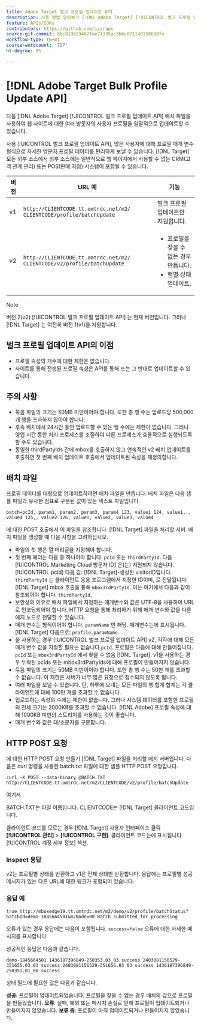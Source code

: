 ```yaml
---
title: Adobe Target 벌크 프로필 업데이트 API
description: 사용 방법 알아보기 [!DNL Adobe Target] [!UICONTROL 벌크 프로필 업데이트 API] 여러 방문자의 프로필 데이터를 다음으로 보내기 [!DNL Target].
feature: APIs/SDKs
contributors: https://github.com/icaraps
source-git-commit: 8bc819823462fae71335ac3b6c871140158638fe
workflow-type: tm+mt
source-wordcount: '727'
ht-degree: 8%

---
```


# [!DNL Adobe Target Bulk Profile Update API]

다음 [!DNL Adobe Target] [!UICONTROL 벌크 프로필 업데이트 API] 배치 파일을 사용하여 웹 사이트에 대한 여러 방문자의 사용자 프로필을 일괄적으로 업데이트할 수 있습니다.

사용 [!UICONTROL 벌크 프로필 업데이트 API], 많은 사용자에 대해 프로필 매개 변수 형식으로 자세한 방문자 프로필 데이터를 편리하게 보낼 수 있습니다. [!DNL Target] 모든 외부 소스에서 외부 소스에는 일반적으로 웹 페이지에서 사용할 수 없는 CRM(고객 관계 관리) 또는 POS(판매 지점) 시스템이 포함될 수 있습니다.

| 버전 | URL 예 | 기능 |
| --- | --- | --- |
| v1 | `http://CLIENTCODE.tt.omtrdc.net/m2/ CLIENTCODE/profile/batchUpdate` | 벌크 프로필 업데이트만 지원합니다. |
| v2 | `http://CLIENTCODE.tt.omtrdc.net/m2/ CLIENTCODE/v2/profile/batchUpdate` | <ul><li>프로필을 찾을 수 없는 경우 만듭니다.</li><li>행별 상태 업데이트.</li></ul> |

>[!NOTE]
>
>버전 2(v2) [!UICONTROL 벌크 프로필 업데이트 API] 는 현재 버전입니다. 그러나 [!DNL Target] 는 여전히 버전 1(v1)을 지원합니다.

## 벌크 프로필 업데이트 API의 이점

* 프로필 속성의 개수에 대한 제한은 없습니다.
* 사이트를 통해 전송된 프로필 속성은 API를 통해 또는 그 반대로 업데이트할 수 있습니다.

## 주의 사항

* 묶음 파일의 크기는 50MB 미만이어야 합니다. 또한 총 행 수는 업로드당 500,000개 행을 초과하지 않아야 합니다.
* 후속 배치에서 24시간 동안 업로드할 수 있는 행 수에는 제한이 없습니다. 그러나 영업 시간 동안 처리 프로세스를 조절하여 다른 프로세스가 효율적으로 실행되도록 할 수도 있습니다.
* 동일한 thirdPartyIds 간에 mbox를 호출하지 않고 연속적인 v2 배치 업데이트를 호출하면 첫 번째 배치 업데이트 호출에서 업데이트된 속성을 재정의합니다.

## 배치 파일

프로필 데이터를 대량으로 업데이트하려면 배치 파일을 만듭니다. 배치 파일은 다음 샘플 파일과 유사한 쉼표로 구분된 값이 있는 텍스트 파일입니다.

``````
batch=pcId, param1, param2, param3, param4 123, value1 124, value1,,, value4 125,, value2 126, value1, value2, value3, value4
``````

에 대한 POST 호출에서 이 파일을 참조합니다. [!DNL Target] 파일을 처리할 서버. 배치 파일을 생성할 때 다음 사항을 고려하십시오.

* 파일의 첫 행은 열 머리글을 지정해야 합니다.
* 첫 번째 헤더는 다음 중 하나여야 합니다. `pcId` 또는 `thirdPartyId`. 다음 [!UICONTROL Marketing Cloud 방문자 ID] 은(는) 지원되지 않습니다. [!UICONTROL pcId] 다음 값: [!DNL Target]-생성된 visitorID입니다. `thirdPartyId` 는 클라이언트 응용 프로그램에서 지정한 ID이며, 로 전달됩니다. [!DNL Target] mbox 호출을 통해 `mbox3rdPartyId`. 이는 여기에서 다음과 같이 참조되어야 합니다. `thirdPartyId`.
* 보안상의 이유로 배치 파일에서 지정하는 매개변수와 값은 UTF-8을 사용하여 URL로 인코딩되어야 합니다. HTTP 요청을 통해 처리하기 위해 매개 변수와 값을 다른 에지 노드로 전달할 수 있습니다.
* 매개 변수는 형식이어야 합니다. `paramName` 만 해당. 매개변수는에 표시됩니다. [!DNL Target] 다음으로: `profile.paramName`.
* 을 사용하는 경우 [!UICONTROL 벌크 프로필 업데이트 API] v2, 각각에 대해 모든 매개 변수 값을 지정할 필요는 없습니다 `pcId`. 프로필은 다음에 대해 만들어집니다. `pcId` 또는 `mbox3rdPartyId` 에서 찾을 수 없음 [!DNL Target]. v1을 사용하는 경우 누락된 pcIds 또는 mbox3rdPartyIds에 대해 프로필이 만들어지지 않습니다.
* 묶음 파일의 크기는 50MB 미만이어야 합니다. 또한 총 행 수는 50만 개를 초과할 수 없습니다. 이 제한은 서버가 너무 많은 요청으로 침수되지 않도록 합니다.
* 여러 파일을 보낼 수 있습니다. 단, 하루에 보내는 모든 파일의 행 합계 합계는 각 클라이언트에 대해 100만 개를 초과할 수 없습니다.
* 업로드하는 속성의 수에는 제한이 없습니다. 그러나 시스템 데이터를 포함한 프로필의 전체 크기는 2000KB를 초과할 수 없습니다. [!DNL Adobe] 프로필 속성에 대해 1000KB 미만의 스토리지를 사용하는 것이 좋습니다.
* 매개 변수와 값은 대/소문자를 구분합니다.

## HTTP POST 요청

에 대한 HTTP POST 요청 만들기 [!DNL Target] 파일을 처리할 에지 서버입니다. 다음은 curl 명령을 사용한 batch.txt 파일에 대한 샘플 HTTP POST 요청입니다.

``````
curl -X POST --data-binary @BATCH.TXT http://CLIENTCODE.tt.omtrdc.net/m2/CLIENTCODE/v2/profile/batchUpdate
``````

여기서

BATCH.TXT는 파일 이름입니다. CLIENTCODE는 [!DNL Target] 클라이언트 코드입니다.

클라이언트 코드를 모르는 경우 [!DNL Target] 사용자 인터페이스 클릭 **[!UICONTROL 관리]** > **[!UICONTROL 구현]**. 클라이언트 코드는에 표시됩니다. [!UICONTROL 계정 세부 정보] 섹션.

### Inspect 응답

v2는 프로필별 상태를 반환하고 v1은 전체 상태만 반환합니다. 응답에는 프로필별 성공 메시지가 있는 다른 URL에 대한 링크가 포함되어 있습니다.

### 응답 예

```
true http://mboxedge19.tt.omtrdc.net/m2/demo/v2/profile/batchStatus?batchId=demo-1845664501&m2Node=00 Batch submitted for processing
```

오류가 있는 경우 응답에는 다음이 포함됩니다. `success=false` 오류에 대한 자세한 메시지를 표시합니다.

성공적인 응답은 다음과 같습니다.

``````
demo-1845664501 1436187396849-250353.03_03 success 2403081156529-351655.03_03 success 2403081156529-351656.03_03 success 1436187396849-250351.01_00 success 
``````

상태 필드에 필요한 값은 다음과 같습니다.

**성공**: 프로필이 업데이트되었습니다. 프로필을 찾을 수 없는 경우 배치의 값으로 프로필을 만들었습니다.
**오류**: 실패, 예외 또는 메시지 손실로 인해 프로필이 업데이트되거나 만들어지지 않았습니다.
**보류 중**: 프로필이 아직 업데이트되거나 만들어지지 않았습니다.



